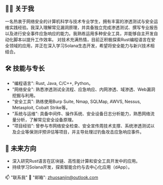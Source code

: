 ## 👨‍💻 关于我
一名热衷于网络安全的计算机科学与技术专业学生，拥有丰富的渗透测试与安全运维实践经验。我深入理解常见漏洞原理，并具备独立完成渗透测试、撰写专业报告以及进行安全事件应急响应的能力。我熟练运用多种安全工具，并能够自主开发自动化脚本以提升工作效率。
对技术充满热情，目前正积极探索Rust编程语言在安全领域的应用，并正在深入学习Solana生态开发，希望将安全能力与新兴技术相结合。

## 🛠️ 技能与专长
- "编程语言": Rust, Java, C/C++, Python。
- "网络安全": 熟悉渗透测试全流程、应急响应、内网渗透、域渗透、Web漏洞挖掘与利用。
- "安全工具": 熟练使用Burp Suite, Nmap, SQLMap, AWVS, Nessus, Metasploit, Cobalt Strike等。
- "系统与运维": 具备中间件、操作系统、安全设备日志分析能力，熟悉网络流量分析，了解常见安全设备原理。
- "项目经验": 曾参与市网络安全检查、安全宣传周技术支撑、系统渗透测试以及企业等保测评预评估等项目，并主导处理过钓鱼攻击应急响应事件。

## 🌱 未来方向
- 深入研究Rust语言在区块链、高性能计算和安全工具开发中的应用。
- 持续学习Solana开发，探索智能合约与去中心化应用（dApp）。

📫 "联系我"
📧 "邮箱": zhuosanjin@outlook.com